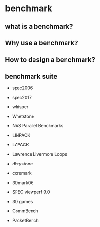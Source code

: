 # benchmark


## what is a benchmark?   


## Why use a benchmark?   


## How to design a benchmark?  


## benchmark suite
- spec2006     
- spec2017    
- whisper   
- Whetstone   

- NAS Parallel Benchmarks   
- LINPACK    
- LAPACK    
- Lawrence Livermore Loops    

- dhrystone    
- coremark     

- 3Dmark06   
- SPEC viewperf 9.0   
- 3D games   

- CommBench  
- PacketBench   
